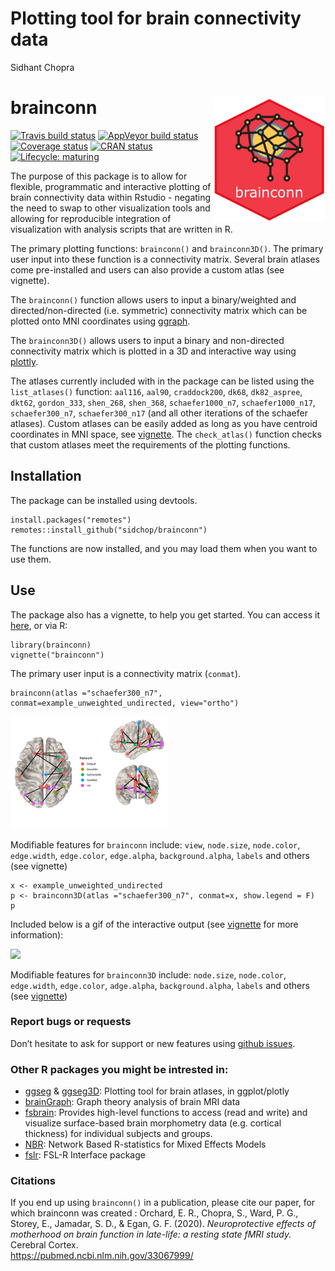 Plotting tool for brain connectivity data
================
Sidhant Chopra

# brainconn <img src="man/img/logo.png" align="right" alt="" width="180" />

<!-- badges: start -->

[![Travis build
status](https://travis-ci.com/LCBC-UiO/ggseg.svg?branch=master)](https://travis-ci.com/sidchop/brainconn)
[![AppVeyor build
status](https://ci.appveyor.com/api/projects/status/github/LCBC-UiO/ggseg?branch=master&svg=true)](https://ci.appveyor.com/project/sidchop/brainconn)
[![Coverage
status](https://codecov.io/gh/sidchop/brainconn/branch/master/graph/badge.svg)](https://codecov.io/gh/sidchop/brainconn)
[![CRAN
status](https://www.r-pkg.org/badges/version/brainconn)](https://CRAN.R-project.org/package=brainconn)
[![Lifecycle:
maturing](https://img.shields.io/badge/lifecycle-maturing-blue.svg)](https://www.tidyverse.org/lifecycle/#maturing)
<!-- badges: end -->

The purpose of this package is to allow for flexible, programmatic and
interactive plotting of brain connectivity data within Rstudio -
negating the need to swap to other visualization tools and allowing for
reproducible integration of visualization with analysis scripts that are
written in R.

The primary plotting functions: `brainconn()` and `brainconn3D()`. The
primary user input into these function is a connectivity matrix. Several
brain atlases come pre-installed and users can also provide a custom
atlas (see vignette).

The `brainconn()` function allows users to input a binary/weighted and
directed/non-directed (i.e. symmetric) connectivity matrix which can be
plotted onto MNI coordinates using [ggraph](https://github.com/ggraph).

The `brainconn3D()` allows users to input a binary and non-directed
connectivity matrix which is plotted in a 3D and interactive way using
[plottly](https://github.com/plotly).

The atlases currently included with in the package can be listed using
the `list_atlases()` function: `aal116`, `aal90`, `craddock200`, `dk68`,
`dk82_aspree`, `dkt62`, `gordon_333`, `shen_268`, `shen_368`,
`schaefer1000_n7`, `schaefer1000_n17`, `schaefer300_n7`,
`schaefer300_n17` (and all other iterations of the schaefer atlases).
Custom atlases can be easily added as long as you have centroid
coordinates in MNI space, see
[vignette](https://sidchop.github.io/brainconn/articles/brainconn.html).
The `check_atlas()` function checks that custom atlases meet the
requirements of the plotting functions.

## Installation

The package can be installed using devtools.

    install.packages("remotes")
    remotes::install_github("sidchop/brainconn")

The functions are now installed, and you may load them when you want to
use them.

## Use

The package also has a vignette, to help you get started. You can access
it [here](https://sidchop.github.io/brainconn/articles/brainconn.html),
or via R:

    library(brainconn)
    vignette("brainconn")

The primary user input is a connectivity matrix (`conmat`).

    brainconn(atlas ="schaefer300_n7", conmat=example_unweighted_undirected, view="ortho")

<img src="man/img/README-unnamed-chunk-4-1.png" width="50%" />

Modifiable features for `brainconn` include: `view`, `node.size`,
`node.color`, `edge.width`, `edge.color`, `edge.alpha`,
`background.alpha`, `labels` and others (see vignette)

    x <- example_unweighted_undirected
    p <- brainconn3D(atlas ="schaefer300_n7", conmat=x, show.legend = F)
    p

Included below is a gif of the interactive output (see
[vignette](https://sidchop.github.io/brainconn/articles/brainconn.html)
for more information):

![](man/img/README-gif.gif)<!-- -->

Modifiable features for `brainconn3D` include: `node.size`,
`node.color`, `edge.width`, `edge.color`, `adge.alpha`,
`background.alpha`, `labels` and others (see
[vignette](https://sidchop.github.io/brainconn/articles/brainconn.html))

### Report bugs or requests

Don’t hesitate to ask for support or new features using [github
issues](https://github.com/sidchop/brainconn).

### Other R packages you might be intrested in:

-   [ggseg](https://github.com/LCBC-UiO/ggseg) &
    [ggseg3D](https://github.com/LCBC-UiO/ggseg3d): Plotting tool for
    brain atlases, in ggplot/plotly
-   [brainGraph](https://github.com/cwatson/brainGraph): Graph theory
    analysis of brain MRI data
-   [fsbrain](https://github.com/dfsp-spirit/fsbrain): Provides
    high-level functions to access (read and write) and visualize
    surface-based brain morphometry data (e.g. cortical thickness) for
    individual subjects and groups.
-   [NBR](https://github.com/zchuri/NBR/): Network Based R-statistics
    for Mixed Effects Models
-   [fslr](https://github.com/muschellij2/fslr): FSL-R Interface package

### Citations

If you end up using `brainconn()` in a publication, please cite our
paper, for which brainconn was created : Orchard, E. R., Chopra, S.,
Ward, P. G., Storey, E., Jamadar, S. D., & Egan, G. F. (2020).
*Neuroprotective effects of motherhood on brain function in late-life: a
resting state fMRI study.* Cerebral Cortex.  
<a href="https://pubmed.ncbi.nlm.nih.gov/33067999/" class="uri">https://pubmed.ncbi.nlm.nih.gov/33067999/</a>

